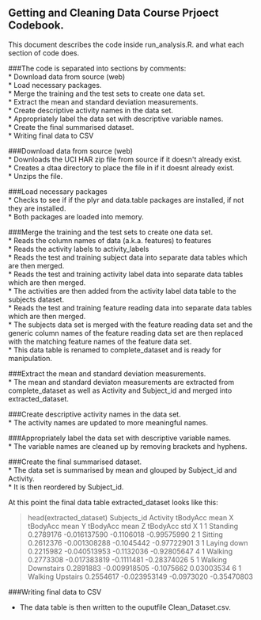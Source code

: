 
## Getting and Cleaning Data Course Prjoect Codebook.

This document describes the code inside run_analysis.R. and what each section of code does.  
  
###The code is separated into sections by comments:  
    * Download data from source (web)  
    * Load necessary packages.  
    * Merge the training and the test sets to create one data set.  
    * Extract the mean and standard deviation measurements.  
    * Create descriptive activity names in the data set.  
    * Appropriately label the data set with descriptive variable names.   
    * Create the final summarised dataset.  
    * Writing final data to CSV  

  
###Download data from source (web)    
    * Downloads the UCI HAR zip file from source if it doesn't already exist.  
    * Creates a dtaa directory to place the file in if it doesnt already exist.  
    * Unzips the file.  
    
###Load necessary packages      
    * Checks to see if if the plyr and data.table packages are installed, if not they are installed.  
    * Both packages are loaded into memory.  
      
###Merge the training and the test sets to create one data set.      
    * Reads the column names of data (a.k.a. features) to features  
    * Reads the activity labels to activity_labels  
    * Reads the test and training subject data into separate data tables which are then merged.  
    * Reads the test and training activity label data into separate data tables which are then merged.  
    * The activities are then added from the activity label data table to the subjects dataset.  
    * Reads the test and training feature reading data into separate data tables which are then merged.  
    * The subjects data set is merged with the feature reading data set and the generic column names of the 
      feature reading data set are then replaced with the matching feature names of the feature data set.  
    * This data table is renamed to complete_dataset and is ready for manipulation.   

###Extract the mean and standard deviation measurements.  
    * The mean and standard deviaton measurements are extracted from complete_dataset as well as Activity and Subject_id and merged         into extracted_dataset.  
    
###Create descriptive activity names in the data set.  
    * The activity names are updated to more meaningful names.  
  
###Appropriately label the data set with descriptive variable names.   
    * The variable names are cleaned up by removing brackets and hyphens.  
  
###Create the final summarised dataset.  
    * The data set is summarised by mean and glouped by Subject_id and Activity.  
    * It is then reordered by Subject_id.  

At this point the final data table extracted_dataset looks like this:  
> head(extracted_dataset)
  Subjects_id           Activity tBodyAcc mean X tBodyAcc mean Y tBodyAcc mean Z tBodyAcc std X
1           1           Standing       0.2789176    -0.016137590      -0.1106018    -0.99575990
2           1            Sitting       0.2612376    -0.001308288      -0.1045442    -0.97722901
3           1        Laying down       0.2215982    -0.040513953      -0.1132036    -0.92805647
4           1            Walking       0.2773308    -0.017383819      -0.1111481    -0.28374026
5           1 Walking Downstairs       0.2891883    -0.009918505      -0.1075662     0.03003534
6           1   Walking Upstairs       0.2554617    -0.023953149      -0.0973020    -0.35470803


###Writing final data to CSV  
  * The data table is then written to the ouputfile Clean_Dataset.csv.  

